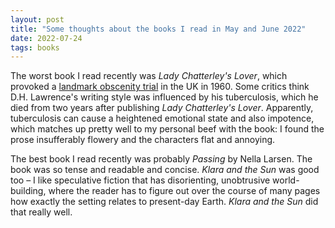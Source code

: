 ```yaml
---
layout: post
title: "Some thoughts about the books I read in May and June 2022"
date: 2022-07-24
tags: books
---
```


The worst book I read recently was *Lady Chatterley's Lover*, which provoked a [landmark obscenity trial](https://en.wikipedia.org/wiki/R_v_Penguin_Books_Ltd) in the UK in 1960. Some critics think D.H. Lawrence's writing style was influenced by his tuberculosis, which he died from two years after publishing *Lady Chatterley's Lover*. Apparently, tuberculosis can cause a heightened emotional state and also impotence, which matches up pretty well to my personal beef with the book: I found the prose insufferably flowery and the characters flat and annoying.

The best book I read recently was probably *Passing* by Nella Larsen. The book was so tense and readable and concise. *Klara and the Sun* was good too – I like speculative fiction that has disorienting, unobtrusive world-building, where the reader has to figure out over the course of many pages how exactly the setting relates to present-day Earth. *Klara and the Sun* did that really well.

<script data-goatcounter="https://dlog.goatcounter.com/count"
        async src="//gc.zgo.at/count.js"></script>